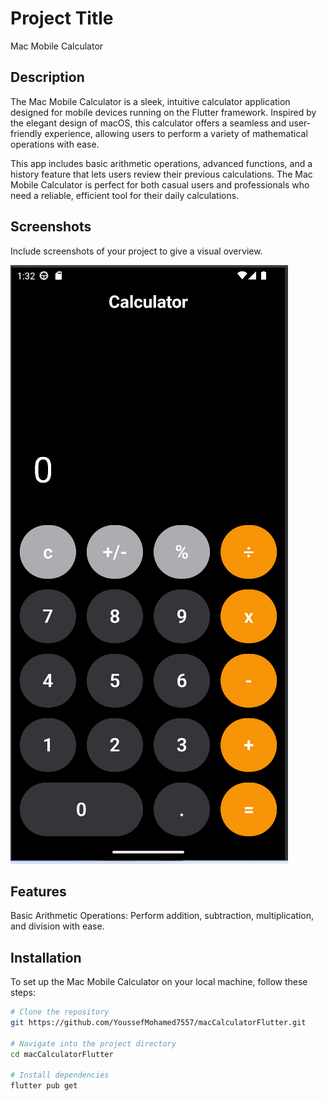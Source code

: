 # Project Title
Mac Mobile Calculator
## Description
The Mac Mobile Calculator is a sleek, intuitive calculator application designed for mobile devices running on the Flutter framework. Inspired by the elegant design of macOS, this calculator offers a seamless and user-friendly experience, allowing users to perform a variety of mathematical operations with ease.

This app includes basic arithmetic operations, advanced functions, and a history feature that lets users review their previous calculations. The Mac Mobile Calculator is perfect for both casual users and professionals who need a reliable, efficient tool for their daily calculations.

## Screenshots
Include screenshots of your project to give a visual overview.

![Screenshot 1](asset/screenshots/screenshot1.png)

## Features
Basic Arithmetic Operations: Perform addition, subtraction, multiplication, and division with ease.

## Installation
To set up the Mac Mobile Calculator on your local machine, follow these steps:

```bash
# Clone the repository
git https://github.com/YoussefMohamed7557/macCalculatorFlutter.git

# Navigate into the project directory
cd macCalculatorFlutter

# Install dependencies
flutter pub get
